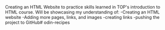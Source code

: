 Creating an HTML Website to practice skills learned in TOP's
introduction to HTML course. Will be showcasing my understanding
of:
-Creating an HTML website
-Adding more pages, links, and images
-creating links
-pushing the project to GitHub# odin-recipes